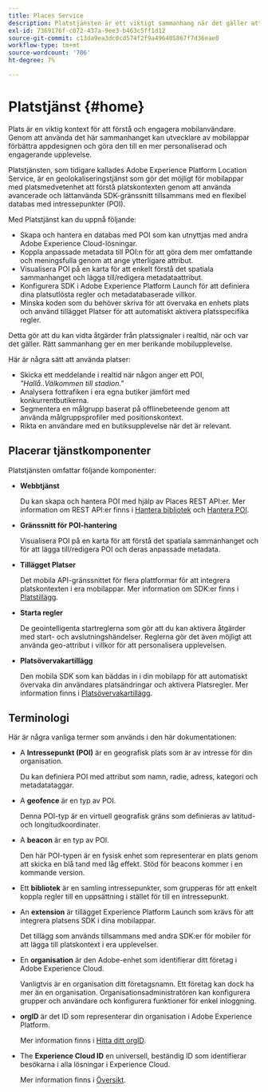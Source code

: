 ```yaml
---
title: Places Service
description: Platstjänsten är ett viktigt sammanhang när det gäller att förstå mobilanvändarnas engagemang. Genom att använda det här sammanhanget kan utvecklare av mobilappar förbättra appdesignen och göra den till en mer personaliserad och engagerande upplevelse.
exl-id: 7369176f-c072-437a-9ee3-b463c5ff1d12
source-git-commit: c13da9ea3dc0cd574f2f9a496405867f7d36eae0
workflow-type: tm+mt
source-wordcount: '706'
ht-degree: 7%

---
```


# Platstjänst {#home}

Plats är en viktig kontext för att förstå och engagera mobilanvändare. Genom att använda det här sammanhanget kan utvecklare av mobilappar förbättra appdesignen och göra den till en mer personaliserad och engagerande upplevelse.

Platstjänsten, som tidigare kallades Adobe Experience Platform Location Service, är en geolokaliseringstjänst som gör det möjligt för mobilappar med platsmedvetenhet att förstå platskontexten genom att använda avancerade och lättanvända SDK-gränssnitt tillsammans med en flexibel databas med intressepunkter (POI).

Med Platstjänst kan du uppnå följande:

* Skapa och hantera en databas med POI som kan utnyttjas med andra Adobe Experience Cloud-lösningar.
* Koppla anpassade metadata till POI:n för att göra dem mer omfattande och meningsfulla genom att ange ytterligare attribut.
* Visualisera POI på en karta för att enkelt förstå det spatiala sammanhanget och lägga till/redigera metadataattribut.
* Konfigurera SDK i Adobe Experience Platform Launch för att definiera dina platsutlösta regler och metadatabaserade villkor.
* Minska koden som du behöver skriva för att övervaka en enhets plats och använd tillägget Platser för att automatiskt aktivera platsspecifika regler.

Detta gör att du kan vidta åtgärder från platssignaler i realtid, när och var det gäller. Rätt sammanhang ger en mer berikande mobilupplevelse.

Här är några sätt att använda platser:

* Skicka ett meddelande i realtid när någon anger ett POI, *&quot;Hallå..Välkommen till stadion.&quot;*
* Analysera fottrafiken i era egna butiker jämfört med konkurrentbutikerna.
* Segmentera en målgrupp baserat på offlinebeteende genom att använda målgruppsprofiler med positionskontext.
* Rikta en användare med en butiksupplevelse när det är relevant.

## Placerar tjänstkomponenter

Platstjänsten omfattar följande komponenter:

* **Webbtjänst**

   Du kan skapa och hantera POI med hjälp av Places REST API:er. Mer information om REST API:er finns i [Hantera bibliotek](/help/web-service-api/api-usage/manage-libraries/manage-libraries.md) och [Hantera POI](/help/web-service-api/api-usage/manage-pois/manage-pois.md).

* **Gränssnitt för POI-hantering**

   Visualisera POI på en karta för att förstå det spatiala sammanhanget och för att lägga till/redigera POI och deras anpassade metadata.

* **Tillägget Platser**

   Det mobila API-gränssnittet för flera plattformar för att integrera platskontexten i era mobilappar. Mer information om SDK:er finns i [Platstillägg](/help/places-ext-aep-sdks/places-extension/places-extension.md).

* **Starta regler**

   De geointelligenta startreglerna som gör att du kan aktivera åtgärder med start- och avslutningshändelser. Reglerna gör det även möjligt att använda geo-attribut i villkor för att personalisera upplevelsen.

* **Platsövervakartillägg**

   Den mobila SDK som kan bäddas in i din mobilapp för att automatiskt övervaka din användares platsändringar och aktivera Platsregler. Mer information finns i [Platsövervakartillägg](/help/places-ext-aep-sdks/places-monitor-extension/places-monitor-extension.md).

## Terminologi

Här är några vanliga termer som används i den här dokumentationen:

* A **Intressepunkt (POI)** är en geografisk plats som är av intresse för din organisation.

   Du kan definiera POI med attribut som namn, radie, adress, kategori och metadatataggar.

* A **geofence** är en typ av POI.

   Denna POI-typ är en virtuell geografisk gräns som definieras av latitud- och longitudkoordinater.

* A **beacon** är en typ av POI.

   Den här POI-typen är en fysisk enhet som representerar en plats genom att skicka en blå tand med låg effekt. Stöd för beacons kommer i en kommande version.

* Ett **bibliotek** är en samling intressepunkter, som grupperas för att enkelt koppla regler till en uppsättning i stället för till en intressepunkt.

* An **extension** är tillägget Experience Platform Launch som krävs för att integrera platsens SDK i dina mobilappar.

   Det tillägg som används tillsammans med andra SDK:er för mobiler för att lägga till platskontext i era upplevelser.

* En **organisation** är den Adobe-enhet som identifierar ditt företag i Adobe Experience Cloud.

   Vanligtvis är en organisation ditt företagsnamn. Ett företag kan dock ha mer än en organisation. Organisationsadministratören kan konfigurera grupper och användare och konfigurera funktioner för enkel inloggning.

* **orgID** är det ID som representerar din organisation i Adobe Experience Platform.

   Mer information finns i [Hitta ditt orgID](https://forums.adobe.com/thread/2339895).

* The **Experience Cloud ID** en universell, beständig ID som identifierar besökarna i alla lösningar i Experience Cloud.

   Mer information finns i [Översikt](https://docs.adobe.com/content/help/en/id-service/using/intro/overview.html).
